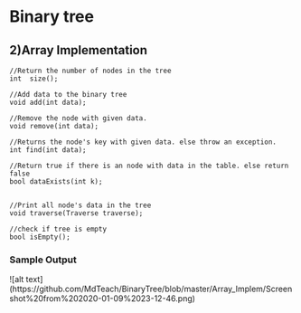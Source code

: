 <h1>Binary tree</h1>
<h2>2)Array Implementation</h2>

```
//Return the number of nodes in the tree
int  size();

//Add data to the binary tree
void add(int data);

//Remove the node with given data.
void remove(int data);

//Returns the node's key with given data. else throw an exception.
int find(int data);

//Return true if there is an node with data in the table. else return false
bool dataExists(int k);


//Print all node's data in the tree
void traverse(Traverse traverse);

//check if tree is empty
bool isEmpty();
```
<h3>Sample Output</h3>
![alt text](https://github.com/MdTeach/BinaryTree/blob/master/Array_Implem/Screenshot%20from%202020-01-09%2023-12-46.png)

